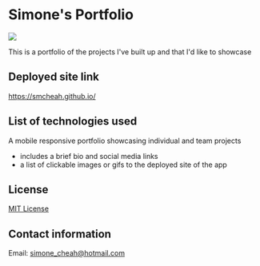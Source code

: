 # Simone's Portfolio

![](https://media.giphy.com/media/RBlFKkJU5ENRk4nmbB/giphy.gif)

This is a portfolio of the projects I've built up and that I'd like to showcase

## Deployed site link
https://smcheah.github.io/

## List of technologies used
A mobile responsive portfolio showcasing individual and team projects
- includes a brief bio and social media links
- a list of clickable images or gifs to the deployed site of the app

## License
[MIT License](https://github.com/smcheah/smcheah.github.io/blob/master/LICENSE)

## Contact information
Email: simone_cheah@hotmail.com
